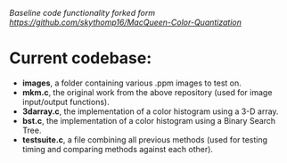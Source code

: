 *Baseline code functionality forked form https://github.com/skythomp16/MacQueen-Color-Quantization*

# Current codebase:

- **images**, a folder containing various .ppm images to test on.
- **mkm.c**, the original work from the above repository (used for image input/output functions).
- **3darray.c**, the implementation of a color histogram using a 3-D array.
- **bst.c**, the implementation of a color histogram using a Binary Search Tree.
- **testsuite.c**, a file combining all previous methods (used for testing timing and comparing methods against each other).

